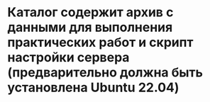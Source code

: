 # Каталог содержит архив с данными для выполнения практических работ и скрипт настройки сервера (предварительно должна быть установлена Ubuntu 22.04)
